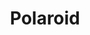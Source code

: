 ---
title: "Polaroid"
description: "Studio sessions are great, Duden flows by their place and supplies."
icon: "flaticon-polaroid-pictures"
tags: services
---
